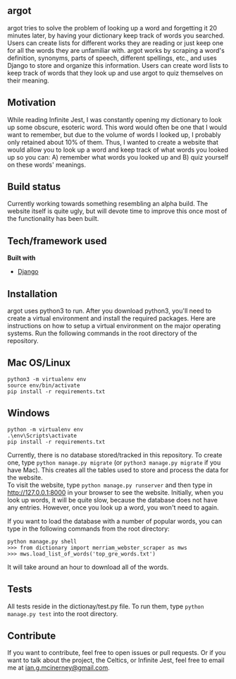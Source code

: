 ## argot
argot tries to solve the problem of looking up a word and forgetting it 20 minutes later, by having your dictionary keep track of words you searched. Users can create lists for different works they are reading or just keep one for all the words they are unfamiliar with. argot works by scraping a word's definition, synonyms, parts of speech, different spellings, etc., and uses Django to store and organize this information. Users can create word lists to keep track of words that they look up and use argot to quiz themselves on their meaning.

## Motivation
While reading Infinite Jest, I was constantly opening my dictionary to look up some obscure, esoteric word. This word would often be one that I would want to remember, but due to the volume of words I looked up, I probably only retained about 10% of them. Thus, I wanted to create a website that would allow you to look up a word and keep track of what words you looked up so you can:
  A) remember what words you looked up and B) quiz yourself on these words' meanings.

## Build status
Currently working towards something resembling an alpha build. The website itself is quite ugly, but will devote time to improve this once most of the functionality has been built.

## Tech/framework used
<b>Built with</b>
- [Django](https://www.djangoproject.com/)

## Installation
argot uses python3 to run. After you download python3, you'll need to create a virtual environment and install the required packages.
Here are instructions on how to setup a virtual environment on the major operating systems. Run the following commands in the root directory of the repository.

Mac OS/Linux
--------------
```
python3 -m virtualenv env  
source env/bin/activate  
pip install -r requirements.txt  
```

Windows
--------------
```
python -m virtualenv env  
.\env\Scripts\activate  
pip install -r requirements.txt  
```

Currently, there is no database stored/tracked in this repository. To create one, type ```python manage.py migrate``` (or ```python3 manage.py migrate``` if you have Mac). This creates all the tables used to store and process the data for the website.  
To visit the website, type ```python manage.py runserver``` and then type in http://127.0.0.1:8000 in your browser to see the website. Initially, when you look up words, it will be quite slow, because the database does not have any entries. However, once you look up a word, you won't need to again.  

If you want to load the database with a number of popular words, you can type in the following commands from the root directory:  
```
python manage.py shell
>>> from dictionary import merriam_webster_scraper as mws
>>> mws.load_list_of_words('top_gre_words.txt')
```  

It will take around an hour to download all of the words. 


## Tests
All tests reside in the dictionay/test.py file. To run them, type ```python manage.py test``` into the root directory.

## Contribute
If you want to contribute, feel free to open issues or pull requests. Or if you want to talk about the project, the Celtics, or Infinite Jest, feel free to email me at ian.g.mcinerney@gmail.com.
